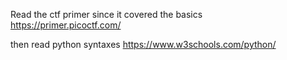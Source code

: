 Read the ctf primer since it covered the basics   
https://primer.picoctf.com/

then read python syntaxes 
https://www.w3schools.com/python/

